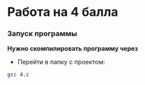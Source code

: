 # Работа на 4 балла

### **Запуск программы**
**Нужно скомпилировать программу через**
- Перейти в папку с проектом:
```bash
gcc 4.c
```
